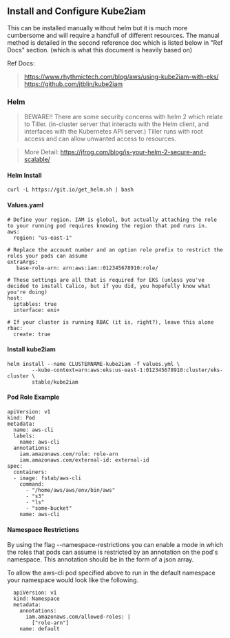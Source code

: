 ## Install and Configure Kube2iam
This can be installed manually without helm but it is much more cumbersome and will require a handfull of different resources. The manual method is detailed in the second reference doc which is listed below in "Ref Docs" section. (which is what this document is heavily based on)

Ref Docs:
> https://www.rhythmictech.com/blog/aws/using-kube2iam-with-eks/
> https://github.com/jtblin/kube2iam

### Helm
> BEWARE!! There are some security concerns with helm 2 which relate to Tiller. (in-cluster server that interacts with the Helm client, and interfaces with the Kubernetes API server.) Tiller runs with root access and can allow unwanted access to resources.

> More Detail:
https://jfrog.com/blog/is-your-helm-2-secure-and-scalable/

#### Helm Install
```
curl -L https://git.io/get_helm.sh | bash
```
#### Values.yaml
```
# Define your region. IAM is global, but actually attaching the role to your running pod requires knowing the region that pod runs in.
aws:
  region: "us-east-1"

# Replace the account number and an option role prefix to restrict the roles your pods can assume
extraArgs:
   base-role-arn: arn:aws:iam::012345678910:role/

# These settings are all that is required for EKS (unless you've decided to install Calico, but if you did, you hopefully know what you're doing)
host:
  iptables: true
  interface: eni+

# If your cluster is running RBAC (it is, right?), leave this alone
rbac:
  create: true
```


#### Install kube2iam
```
helm install --name CLUSTERNAME-kube2iam -f values.yml \
		--kube-context=arn:aws:eks:us-east-1:012345678910:cluster/eks-cluster \
		stable/kube2iam
```

#### Pod Role Example
```
apiVersion: v1
kind: Pod
metadata:
  name: aws-cli
  labels:
    name: aws-cli
  annotations:
    iam.amazonaws.com/role: role-arn
    iam.amazonaws.com/external-id: external-id
spec:
  containers:
  - image: fstab/aws-cli
    command:
      - "/home/aws/aws/env/bin/aws"
      - "s3"
      - "ls"
      - "some-bucket"
    name: aws-cli
```


#### Namespace Restrictions
By using the flag --namespace-restrictions you can enable a mode in which the roles that pods can assume is restricted by an annotation on the pod's namespace. This annotation should be in the form of a json array.

To allow the aws-cli pod specified above to run in the default namespace your namespace would look like the following.

```
  apiVersion: v1
  kind: Namespace
  metadata:
    annotations:
      iam.amazonaws.com/allowed-roles: |
        ["role-arn"]
    name: default
```
